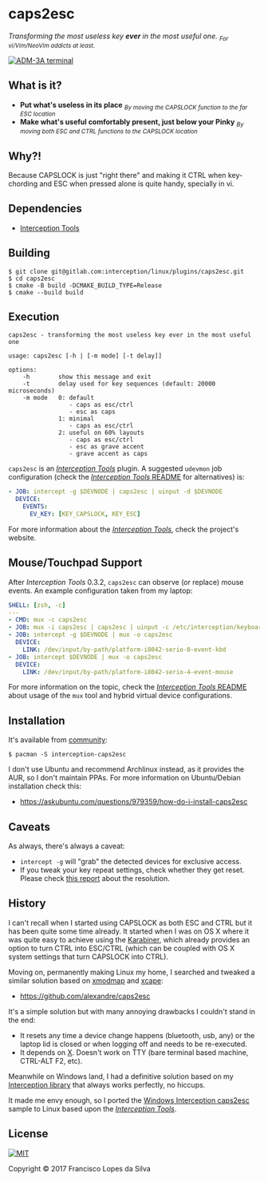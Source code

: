 # caps2esc

_Transforming the most useless key **ever** in the most useful one._
<sub>_For vi/Vim/NeoVim addicts at least_.</sub>

<a href="http://www.catonmat.net/blog/why-vim-uses-hjkl-as-arrow-keys/">
    <img src="http://www.catonmat.net/images/why-vim-uses-hjkl/lsi-adm3a-full-keyboard.jpg" alt="ADM-3A terminal">
</a>

## What is it?

- **Put what's useless in its place**
  <sub>_By moving the CAPSLOCK function to the far ESC location_</sub>
- **Make what's useful comfortably present, just below your Pinky**
  <sub>_By moving both ESC and CTRL functions to the CAPSLOCK location_</sub>

## Why?!

Because CAPSLOCK is just "right there" and making it CTRL when key-chording and
ESC when pressed alone is quite handy, specially in vi.

## Dependencies

- [Interception Tools][interception-tools]

## Building

```
$ git clone git@gitlab.com:interception/linux/plugins/caps2esc.git
$ cd caps2esc
$ cmake -B build -DCMAKE_BUILD_TYPE=Release
$ cmake --build build
```

## Execution

```
caps2esc - transforming the most useless key ever in the most useful one

usage: caps2esc [-h | [-m mode] [-t delay]]

options:
    -h        show this message and exit
    -t        delay used for key sequences (default: 20000 microseconds)
    -m mode   0: default
                 - caps as esc/ctrl
                 - esc as caps
              1: minimal
                 - caps as esc/ctrl
              2: useful on 60% layouts
                 - caps as esc/ctrl
                 - esc as grave accent
                 - grave accent as caps
```

`caps2esc` is an [_Interception Tools_][interception-tools] plugin. A suggested
`udevmon` job configuration (check the [_Interception Tools_
README][interception-tools] for alternatives) is:

```yaml
- JOB: intercept -g $DEVNODE | caps2esc | uinput -d $DEVNODE
  DEVICE:
    EVENTS:
      EV_KEY: [KEY_CAPSLOCK, KEY_ESC]

```

For more information about the [_Interception Tools_][interception-tools], check
the project's website.

## Mouse/Touchpad Support

After _Interception Tools_ 0.3.2, `caps2esc` can observe (or replace) mouse
events. An example configuration taken from my laptop:

```yaml
SHELL: [zsh, -c]
---
- CMD: mux -c caps2esc
- JOB: mux -i caps2esc | caps2esc | uinput -c /etc/interception/keyboard.yaml
- JOB: intercept -g $DEVNODE | mux -o caps2esc
  DEVICE:
    LINK: /dev/input/by-path/platform-i8042-serio-0-event-kbd
- JOB: intercept $DEVNODE | mux -o caps2esc
  DEVICE:
    LINK: /dev/input/by-path/platform-i8042-serio-4-event-mouse
```

For more information on the topic, check the [_Interception Tools_
README][interception-tools] about usage of the `mux` tool and hybrid virtual
device configurations.

## Installation

It's available from [community](https://archlinux.org/packages/community/x86_64/interception-caps2esc/):

```
$ pacman -S interception-caps2esc
```

I don't use Ubuntu and recommend Archlinux instead, as it provides the AUR, so I
don't maintain PPAs. For more information on Ubuntu/Debian installation check
this:

- <https://askubuntu.com/questions/979359/how-do-i-install-caps2esc>

## Caveats

As always, there's always a caveat:

- `intercept -g` will "grab" the detected devices for exclusive access.
- If you tweak your key repeat settings, check whether they get reset.
  Please check [this report][key-repeat-fix] about the resolution.

## History

I can't recall when I started using CAPSLOCK as both ESC and CTRL but it has
been quite some time already. It started when I was on OS X where it was quite
easy to achieve using the [Karabiner][], which already provides an option to
turn CTRL into ESC/CTRL (which can be coupled with OS X system settings that
turn CAPSLOCK into CTRL).

Moving on, permanently making Linux my home, I searched and tweaked a similar
solution based on [xmodmap][] and [xcape][]:

- <https://github.com/alexandre/caps2esc>

It's a simple solution but with many annoying drawbacks I couldn't stand in the
end:

- It resets any time a device change happens (bluetooth, usb, any) or the
  laptop lid is closed or when logging off and needs to be re-executed.
- It depends on [X][]. Doesn't work on TTY (bare terminal based machine,
  CTRL-ALT F2, etc).

Meanwhile on Windows land, I had a definitive solution based on my
[Interception library][interception] that always works perfectly, no hiccups.

It made me envy enough, so I ported the
[Windows Interception caps2esc][caps2esc-windows] sample to Linux based upon
the [_Interception Tools_][interception-tools].

## License

<a href="https://gitlab.com/interception/linux/plugins/caps2esc/blob/master/LICENSE.md">
    <img src="https://upload.wikimedia.org/wikipedia/commons/thumb/0/0b/License_icon-mit-2.svg/120px-License_icon-mit-2.svg.png" alt="MIT">
</a>

Copyright © 2017 Francisco Lopes da Silva

[caps2esc-windows]: https://github.com/oblitum/Interception/blob/master/samples/caps2esc/caps2esc.cpp
[karabiner]: https://pqrs.org/osx/karabiner/
[xmodmap]: https://www.x.org/releases/X11R7.7/doc/man/man1/xmodmap.1.xhtml
[xcape]: https://github.com/alols/xcape
[x]: https://www.x.org
[interception]: https://github.com/oblitum/Interception
[interception-tools]: https://gitlab.com/interception/linux/tools
[key-repeat-fix]: https://github.com/oblitum/caps2esc/issues/1
